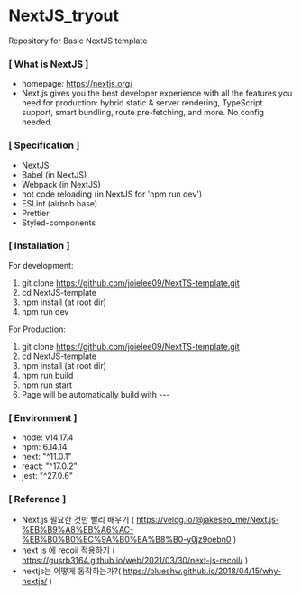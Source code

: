 # NextJS_tryout

Repository for Basic NextJS template

### [ What is NextJS ]

- homepage: https://nextjs.org/
- Next.js gives you the best developer experience with all the features you need for production: hybrid static & server rendering, TypeScript support, smart bundling, route pre-fetching, and more. No config needed.

### [ Specification ]

- NextJS
- Babel (in NextJS)
- Webpack (in NextJS)
- hot code reloading (in NextJS for 'npm run dev')
- ESLint (airbnb base)
- Prettier
- Styled-components

### [ Installation ]

For development:

1. git clone https://github.com/joielee09/NextTS-template.git </br>
2. cd NextJS-template </br>
3. npm install (at root dir)</br>
4. npm run dev

For Production:

1. git clone https://github.com/joielee09/NextTS-template.git </br>
2. cd NextJS-template </br>
3. npm install (at root dir)</br>
4. npm run build </br>
5. npm run start </br>
6. Page will be automatically build with ---

### [ Environment ]

- node: v14.17.4
- npm: 6.14.14
- next: "^11.0.1"
- react: "^17.0.2"
- jest: "^27.0.6"

### [ Reference ]

- Next.js 필요한 것만 빨리 배우기 ( https://velog.io/@jakeseo_me/Next.js-%EB%B9%A8%EB%A6%AC-%EB%B0%B0%EC%9A%B0%EA%B8%B0-y0jz9oebn0 )
- next js 에 recoil 적용하기 ( https://gusrb3164.github.io/web/2021/03/30/next-js-recoil/ )
- nextjs는 어떻게 동작하는가?( https://blueshw.github.io/2018/04/15/why-nextjs/ )

